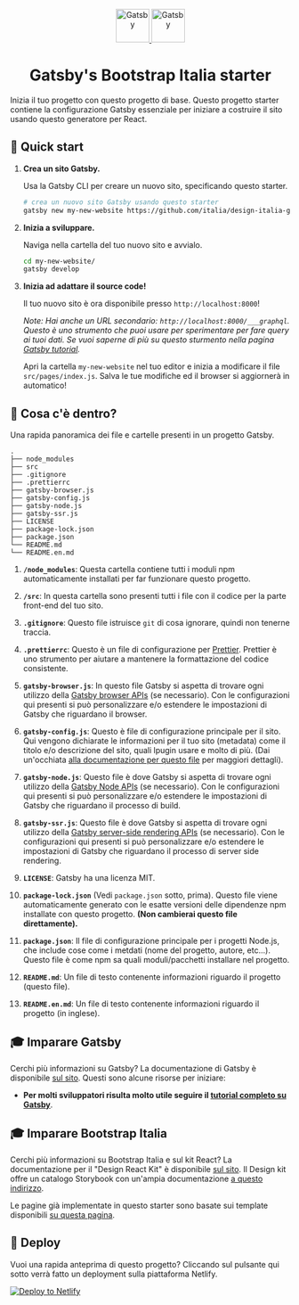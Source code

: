 <p align="center">
  <a href="https://github.com/italia/design-react-kit">
    <img alt="Gatsby" src="https://www.gatsbyjs.org/monogram.svg" width="60" />
    <img alt="Gatsby" src="https://italia.github.io/design-comuni-prototipi/assets/images/icons/logo-comune.svg" height="60" />
  </a>
</p>
<h1 align="center">
  Gatsby's Bootstrap Italia starter
</h1>

Inizia il tuo progetto con questo progetto di base. Questo progetto starter contiene la configurazione Gatsby essenziale per iniziare a costruire il sito usando questo generatore per React.

## 🚀 Quick start

1.  **Crea un sito Gatsby.**

    Usa la Gatsby CLI per creare un nuovo sito, specificando questo starter.

    ```sh
    # crea un nuovo sito Gatsby usando questo starter
    gatsby new my-new-website https://github.com/italia/design-italia-gatsby-starterkit
    ```

1.  **Inizia a sviluppare.**

    Naviga nella cartella del tuo nuovo sito e avvialo.

    ```sh
    cd my-new-website/
    gatsby develop
    ```

1.  **Inizia ad adattare il source code!**

    Il tuo nuovo sito è ora disponibile presso `http://localhost:8000`!

    _Note: Hai anche un URL secondario: _`http://localhost:8000/___graphql`_. Questo è uno strumento che puoi usare per sperimentare per fare query ai tuoi dati. Se vuoi saperne di più su questo sturmento nella pagina [Gatsby tutorial](https://www.gatsbyjs.org/tutorial/part-five/#introducing-graphiql)._

    Apri la cartella `my-new-website` nel tuo editor e inizia a modificare il file `src/pages/index.js`. Salva le tue modifiche ed il browser si aggiornerà in automatico!

## 🧐 Cosa c'è dentro?

Una rapida panoramica dei file e cartelle presenti in un progetto Gatsby.

    .
    ├── node_modules
    ├── src
    ├── .gitignore
    ├── .prettierrc
    ├── gatsby-browser.js
    ├── gatsby-config.js
    ├── gatsby-node.js
    ├── gatsby-ssr.js
    ├── LICENSE
    ├── package-lock.json
    ├── package.json
    └── README.md
    └── README.en.md

1.  **`/node_modules`**: Questa cartella contiene tutti i moduli npm automaticamente installati per far funzionare questo progetto.

2.  **`/src`**: In questa cartella sono presenti tutti i file con il codice per la parte front-end del tuo sito.

3.  **`.gitignore`**: Questo file istruisce `git` di cosa ignorare, quindi non tenerne traccia.

4.  **`.prettierrc`**: Questo è un file di configurazione per [Prettier](https://prettier.io/). Prettier è uno strumento per aiutare a mantenere la formattazione del codice consistente.

5.  **`gatsby-browser.js`**: In questo file Gatsby si aspetta di trovare ogni utilizzo della [Gatsby browser APIs](https://www.gatsbyjs.org/docs/browser-apis/) (se necessario). Con le configurazioni qui presenti si può personalizzare e/o estendere le impostazioni di Gatsby che riguardano il browser.

6.  **`gatsby-config.js`**: Questo è file di configurazione principale per il sito. Qui vengono dichiarate le informazioni per il tuo sito (metadata) come il titolo e/o descrizione del sito, quali lpugin usare e molto di più. (Dai un'occhiata [alla documentazione per questo file](https://www.gatsbyjs.org/docs/gatsby-config/) per maggiori dettagli).

7.  **`gatsby-node.js`**: Questo file è dove Gatsby si aspetta di trovare ogni utilizzo della  [Gatsby Node APIs](https://www.gatsbyjs.org/docs/node-apis/) (se necessario). Con le configurazioni qui presenti si può personalizzare e/o estendere le impostazioni di Gatsby che riguardano il processo di build.

8.  **`gatsby-ssr.js`**: Questo file è dove Gatsby si aspetta di trovare ogni utilizzo della [Gatsby server-side rendering APIs](https://www.gatsbyjs.org/docs/ssr-apis/) (se necessario). Con le configurazioni qui presenti si può personalizzare e/o estendere le impostazioni di Gatsby che riguardano il processo di server side rendering.

9.  **`LICENSE`**: Gatsby ha una licenza MIT.

10. **`package-lock.json`** (Vedi `package.json` sotto, prima). Questo file viene automaticamente generato con le esatte versioni delle dipendenze npm installate con questo progetto. **(Non cambierai questo file direttamente).**

11. **`package.json`**: Il file di configurazione principale per i progetti Node.js, che include cose come i metdati (nome del progetto, autore, etc...). Questo file è come npm sa quali moduli/pacchetti installare nel progetto.

12. **`README.md`**: Un file di testo contenente informazioni riguardo il progetto (questo file).

13. **`README.en.md`**:  Un file di testo contenente informazioni riguardo il progetto (in inglese).

## 🎓 Imparare Gatsby

Cerchi più informazioni su Gatsby? La documentazione di Gatsby è disponibile [sul sito](https://www.gatsbyjs.org/). Questi sono alcune risorse per iniziare:

- **Per molti sviluppatori risulta molto utile seguire il [tutorial completo su Gatsby](https://www.gatsbyjs.org/tutorial/)**.

## 🎓 Imparare Bootstrap Italia

Cerchi più informazioni su Bootstrap Italia e sul kit React? La documentazione per il "Design React Kit" è disponibile [sul sito](https://github.com/italia/design-react-kit).
Il Design kit offre un catalogo Storybook con un'ampia documentazione [a questo indirizzo](https://italia.github.io/design-react-kit/?path=/story/introduzione-introduzione--benvenuto).

Le pagine già implementate in questo starter sono basate sui template disponibili [su questa pagina](https://italia.github.io/design-comuni-prototipi/it/kit.html).

## 💫 Deploy

Vuoi una rapida anteprima di questo progetto? Cliccando sul pulsante qui sotto verrà fatto un deployment sulla piattaforma Netlify.

[![Deploy to Netlify](https://www.netlify.com/img/deploy/button.svg)](https://app.netlify.com/start/deploy?repository=https://github.com/italia/design-italia-gatsby-starterkit)
